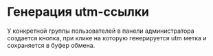 # Генерация utm-ссылки
У конкретной группы пользователей в панели администратора создается кнопка, при клике на которую генерируется utm метка и сохраняется в буфер обмена.